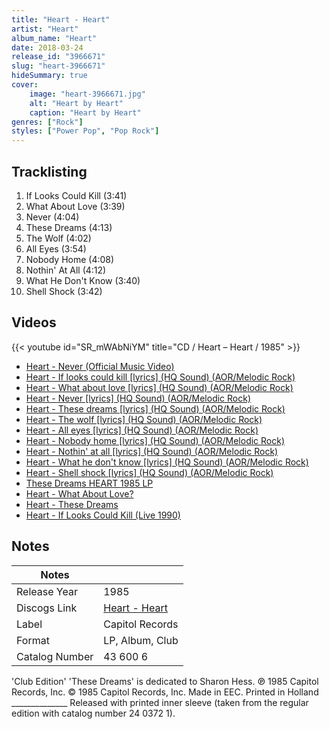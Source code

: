 ```yaml
---
title: "Heart - Heart"
artist: "Heart"
album_name: "Heart"
date: 2018-03-24
release_id: "3966671"
slug: "heart-3966671"
hideSummary: true
cover:
    image: "heart-3966671.jpg"
    alt: "Heart by Heart"
    caption: "Heart by Heart"
genres: ["Rock"]
styles: ["Power Pop", "Pop Rock"]
---
```


## Tracklisting
1. If Looks Could Kill (3:41)
2. What About Love (3:39)
3. Never (4:04)
4. These Dreams (4:13)
5. The Wolf (4:02)
6. All Eyes (3:54)
7. Nobody Home (4:08)
8. Nothin' At All (4:12)
9. What He Don't Know (3:40)
10. Shell Shock (3:42)

## Videos
{{< youtube id="SR_mWAbNiYM" title="CD / Heart – Heart / 1985" >}}
- [Heart - Never (Official Music Video)](https://www.youtube.com/watch?v=zWzy5q_M5Ho)
- [Heart - If looks could kill [lyrics] (HQ Sound) (AOR/Melodic Rock)](https://www.youtube.com/watch?v=1qfc5e3r65Q)
- [Heart - What about love [lyrics] (HQ Sound) (AOR/Melodic Rock)](https://www.youtube.com/watch?v=p8YwufAbiWA)
- [Heart - Never [lyrics] (HQ Sound) (AOR/Melodic Rock)](https://www.youtube.com/watch?v=vLRHWYP78D4)
- [Heart - These dreams [lyrics] (HQ Sound) (AOR/Melodic Rock)](https://www.youtube.com/watch?v=Pt_3uddGa4g)
- [Heart - The wolf [lyrics] (HQ Sound) (AOR/Melodic Rock)](https://www.youtube.com/watch?v=-kzPuORckEk)
- [Heart - All eyes [lyrics] (HQ Sound) (AOR/Melodic Rock)](https://www.youtube.com/watch?v=c_lJU14nhgw)
- [Heart - Nobody home [lyrics] (HQ Sound) (AOR/Melodic Rock)](https://www.youtube.com/watch?v=ePNGtYqWx2U)
- [Heart - Nothin' at all [lyrics] (HQ Sound) (AOR/Melodic Rock)](https://www.youtube.com/watch?v=lQmQqz4nxmU)
- [Heart - What he don't know [lyrics] (HQ Sound) (AOR/Melodic Rock)](https://www.youtube.com/watch?v=VsMeGnSMotk)
- [Heart - Shell shock [lyrics] (HQ Sound) (AOR/Melodic Rock)](https://www.youtube.com/watch?v=zoAuNNbD5fU)
- [These Dreams HEART 1985 LP](https://www.youtube.com/watch?v=4tbPIoL2wOw)
- [Heart - What About Love?](https://www.youtube.com/watch?v=KE5GGMhmo-M)
- [Heart - These Dreams](https://www.youtube.com/watch?v=41P8UxneDJE)
- [Heart - If Looks Could Kill (Live 1990)](https://www.youtube.com/watch?v=iR0fIUu0rWU)


## Notes

| Notes          |             |
| ---------------| ----------- |
| Release Year   | 1985 |
| Discogs Link   | [Heart - Heart](https://www.discogs.com/release/3966671-Heart-Heart) |
| Label          | Capitol Records |
| Format         | LP, Album, Club |
| Catalog Number | 43 600 6 |

'Club Edition'  'These Dreams' is dedicated to Sharon Hess.  ℗ 1985 Capitol Records, Inc. © 1985 Capitol Records, Inc. Made in EEC. Printed in Holland ______________  Released with printed inner sleeve (taken from the regular edition with catalog number 24 0372 1).

